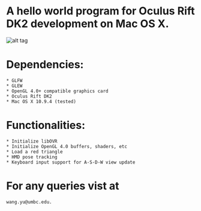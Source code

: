 # A hello world program for Oculus Rift DK2 development on Mac OS X.

![alt tag](With.png)

# Dependencies:

	* GLFW
	* GLEW
	* OpenGL 4.0+ compatible graphics card
	* Oculus Rift DK2
	* Mac OS X 10.9.4 (tested)

# Functionalities:

	* Initialize libOVR
	* Initialize OpenGL 4.0 buffers, shaders, etc
	* Load a red triangle
	* HMD pose tracking
	* Keyboard input support for A-S-D-W view update

# For any queries vist at 
	wang.yu@umbc.edu.
